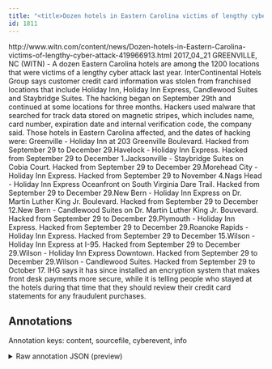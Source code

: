 ```yaml
---
title: "<title>Dozen hotels in Eastern Carolina victims of lengthy cyber attack</title>"
id: 1811
---
```


<title>Dozen hotels in Eastern Carolina victims of lengthy cyber attack</title>
<source> http://www.witn.com/content/news/Dozen-hotels-in-Eastern-Carolina-victims-of-lengthy-cyber-attack-419966913.html </source>
<date> 2017_04_21 </date>
<text>
GREENVILLE, NC (WITN) - A dozen Eastern Carolina hotels are among the 1200 locations that were victims of a lengthy cyber attack last year.
InterContinental Hotels Group says customer credit card information was stolen from franchised locations that include Holiday Inn, Holiday Inn Express, Candlewood Suites and Staybridge Suites.
The hacking began on September 29th and continued at some locations for three months.
Hackers used malware that searched for track data stored on magnetic stripes, which includes name, card number, expiration date and internal verification code, the company said.
Those hotels in Eastern Carolina affected, and the dates of hacking were:
Greenville - Holiday Inn at 203 Greenville Boulevard.  Hacked from September 29 to December 29.Havelock - Holiday Inn Express.  Hacked from September 29 to December 1.Jacksonville - Staybridge Suites on Cobia Court.  Hacked from September 29 to December 29.Morehead City - Holiday Inn Express.  Hacked from September 29 to November 4.Nags Head - Holiday Inn Express Oceanfront on South Virginia Dare Trail.  Hacked from September 29 to December 29.New Bern - Holiday Inn Express on Dr. Martin Luther King Jr. Boulevard.  Hacked from September 29 to December 12.New Bern - Candlewood Suites on Dr. Martin Luther King Jr. Bouvevard.  Hacked from September 29 to December 29.Plymouth - Holiday Inn Express.  Hacked from September 29 to December 29.Roanoke Rapids - Holiday Inn Express.  Hacked from September 29 to December 15.Wilson - Holiday Inn Express at I-95.  Hacked from September 29 to December 29.Wilson - Holiday Inn Express Downtown.  Hacked from September 29 to December 29.Wilson - Candlewood Suites.  Hacked from September 29 to October 17.
IHG says it has since installed an encryption system that makes front desk payments more secure, while it is telling people who stayed at the hotels during that time that they should review their credit card statements for any fraudulent purchases.
</text>



## Annotations

Annotation keys: content, sourcefile, cyberevent, info

<details>
<summary>Raw annotation JSON (preview)</summary>

```json
{
  "content": "GREENVILLE, NC (WITN) - A dozen Eastern Carolina hotels are among the 1200 locations that were victims of a lengthy cyber attack last year. InterContinental Hotels Group says customer credit card information was stolen from franchised locations that include Holiday Inn, Holiday Inn Express, Candlewood Suites and Staybridge Suites. The hacking began on September 29th and continued at some locations for three months. Hackers used malware that searched for track data stored on magnetic stripes, which includes name, card number, expiration date and internal verification code, the company said. Those hotels in Eastern Carolina affected, and the dates of hacking were: Greenville - Holiday Inn at 203 Greenville Boulevard.  Hacked from September 29 to December 29.Havelock - Holiday Inn Express.  Hacked from September 29 to December 1.Jacksonville - Staybridge Suites on Cobia Court.  Hacked from September 29 to December 29.Morehead City - Holiday Inn Express.  Hacked from September 29 to November 4.Nags Head - Holiday Inn Express Oceanfront on South Virginia Dare Trail.  Hacked from September 29 to December 29.New Bern - Holiday Inn Express on Dr. Martin Luther King Jr. Boulevard.  Hacked from September 29 to December 12.New Bern - Candlewood Suites on Dr. Martin Luther King Jr. Bouvevard.  Hacked from September 29 to December 29.Plymouth - Holiday Inn Express.  Hacked from September 29 to December 29.Roanoke Rapids - Holiday Inn Express.  Hacked from September 29 to December 15.Wilson - Holiday Inn Express at I-95.  Hacked from September 29 to December 29.Wilson - Holiday Inn Express Downtown.  Hacked from September 29 to December 29.Wilson - Candlewood Suites.  Hacked from September 29 to October 17. IHG says it has since installed an encryption system that makes front desk payments more secure, while it is telling people who stayed at the hotels during that time that they should review their credit card statements for any fraudulent purchases.",
  "sourcefile": "1811.txt",
  "cyberevent": {
    "hopper": [
      {
        "index": 0,
        "relation": "Same",
        "events": [
          {
            "index": "E4",
            "type": "Attack",
            "realis": "Actual",
            "nugget": {
              "startOffset": 106,
              "index": "T21",
              "endOffset": 128,
              "text": "a lengthy cyber attack"
            },
            "argument": [
              {
                "index": "T2",
                "text": "Eastern Carolina hotels",
                "endOffset": 55,
                "role": {
                  "type": "Victim"
                },
                "startOffset": 32,
                "type": "Organization"
              },
              {
                "index": "T1",
                "text": "A dozen",
                "endOffset": 31,
                "role": {
                  "type": "Number-of-Victim"
                },
                "startOffset": 24,
                "type": "Number"
              },
              {
                "index": "T22",
                "text": "last year",
                "endOffset": 138,
                "role": {
                  "type": "Time"
                },
                "startOffset": 129,
                "type": "Time"
              }
            ],
            "subtype": "Databreach"
          },
          {
            "index": "E1",
            "type": "Attack",
            "realis": "Actual",
            "nugget": {
              "startOffset": 208,
              "index": "T4",
              "endOffset": 218,
              "text": "was stolen"
            },
            "argument": [
              {
                "index": "T3",
                "external_reference": {
                  "wikidataid": "Q161380"
                },
                "endOffset": 207,
                "role": {
                  "type": "Compromised-Data"
                },
                "text": "customer credit card information",
```
</details>
